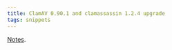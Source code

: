 ```yaml
---
title: ClamAV 0.90.1 and clamassassin 1.2.4 upgrade
tags: snippets
---
```


[Notes](http://typechecked.net/wiki/ClamAV_0.88.7_to_0.90.1_upgrade_notes).
